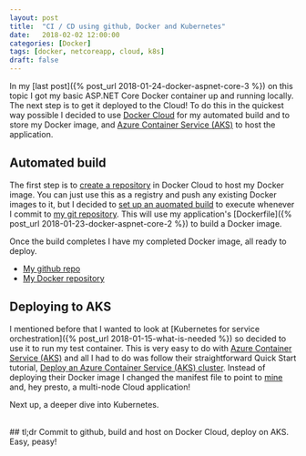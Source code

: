 ```yaml
---
layout: post
title:  "CI / CD using github, Docker and Kubernetes"
date:   2018-02-02 12:00:00
categories: [Docker]
tags: [docker, netcoreapp, cloud, k8s]
draft: false
---
```

In my [last post]({% post_url 2018-01-24-docker-aspnet-core-3 %}) on this topic I got my basic ASP.NET Core Docker container up and running locally. The next step is to get it deployed to the Cloud! To do this in the quickest way possible I decided to use [Docker Cloud](https://docs.docker.com/docker-cloud/) for my automated build and to store my Docker image, and [Azure Container Service (AKS)](https://azure.microsoft.com/en-gb/services/container-service/) to host the application.

## Automated build
The first step is to [create a repository](https://docs.docker.com/docker-cloud/builds/repos/#create-a-new-repository-in-docker-cloud) in Docker Cloud to host my Docker image. You can just use this as a registry and push any existing Docker images to it, but I decided to [set up an auomated build](https://docs.docker.com/docker-cloud/builds/automated-build/#configure-automated-build-settings) to execute whenever I commit to [my git repository](https://github.com/MorganPeat/FirstDockerApp/). This will use my application's [Dockerfile]({% post_url 2018-01-23-docker-aspnet-core-2 %}) to build a Docker image.

Once the build completes I have my completed Docker image, all ready to deploy.
* [My github repo](https://github.com/MorganPeat/FirstDockerApp/)
* [My Docker repository](https://cloud.docker.com/swarm/morganpeat/repository/docker/morganpeat/firstdockerapp/general)

## Deploying to AKS
I mentioned before that I wanted to look at [Kubernetes for service orchestration]({% post_url 2018-01-15-what-is-needed %}) so decided to use it to run my test container. This is very easy to do with [Azure Container Service (AKS)](https://azure.microsoft.com/en-gb/services/container-service/) and all I had to do was follow their straightforward Quick Start tutorial, [Deploy an Azure Container Service (AKS) cluster](https://docs.microsoft.com/en-us/azure/aks/kubernetes-walkthrough-portal). Instead of deploying their Docker image I changed the manifest file to point to [mine](https://cloud.docker.com/swarm/morganpeat/repository/docker/morganpeat/firstdockerapp/tags) and, hey presto, a multi-node Cloud application!

Next up, a deeper dive into Kubernetes.

<br/>
## tl;dr
Commit to github, build and host on Docker Cloud, deploy on AKS. Easy, peasy!
